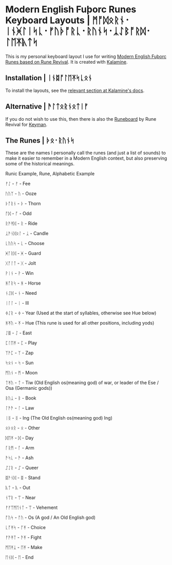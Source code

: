 # Modern English Fuþorc Runes Keyboard Layouts | ᛗᚩᛞᛟᚱᚾ᛫ᛁᚾᚸᛚᛁᛋᚳ᛫ᚠᚢᚦᚩᚱᚳ᛫ᚱᚢᚾᛋ᛫ᛣᛇᛒᚩᚱᛞ᛫ᛚᛖᛡᚣᛏᛋ

This is my personal keyboard layout I use for writing [Modern English Fuþorc Runes based on Rune Revival](<https://www.youtube.com/@LearnRunes>). It is created with [Kalamine](<https://github.com/OneDeadKey/kalamine>).

## Installation | ᛁᚾᛥᚩᛚᛖᛡᛋᚳᛟᚾ

To install the layouts, see the [relevant section at Kalamine's docs](<https://github.com/OneDeadKey/kalamine?tab=readme-ov-file#using-distributable-layouts>).


## Alternative | ᚫᛚᛏᛟᚱᚾᛟᛏᛁᚠ

If you do not wish to use this, then there is also the [Runeboard](<https://keyman.com/keyboards/runeboard>) by Rune Revival for [Keyman](<https://keyman.com/>).

## The Runes | ᚦᛟ᛫ᚱᚢᚾᛋ

These are the names I personally call the runes (and just a list of sounds) to make it easier to remember in a Modern English context, but also preserving some of the historical meanings.

Runic Example, Rune, Alphabetic Example

ᚠᛇ - ᚠ - Fee

ᚢᚢᛉ - ᚢ - Ooze

ᚦᚩᚱᚾ - ᚦ - Thorn

ᚩᛞ - ᚩ - Odd

ᚱᚫᛡᛞ - ᚱ - Ride

ᛣᚫᚾᛞᛟᛚ - ᛣ - Candle

ᚳᚢᚢᛋ - ᚳ - Choose

ᚸᚪᚱᛞ - ᚸ - Guard

ᚷᚩᛚᛏ - ᚷ - Jolt

ᚹᛁᚾ - ᚹ - Win

ᚻᚩᚱᛋ - ᚻ - Horse

ᚾᛇᛞ - ᚾ - Need

ᛁᛚᛚ - ᛁ - Ill

ᛄᛇᚱ - ᛄ - Year (Used at the start of syllables, otherwise see Hue below)

ᚻᛡᚢ - ᛡ - Hue (This rune is used for all other positions, including yods)

ᛇᛥ - ᛇ - East

ᛈᛚᛖᛡ - ᛈ - Play

ᛉᚫᛈ - ᛉ - Zap

ᛋᛟᚾ - ᛋ - Sun

ᛗᚢᚾ - ᛗ - Moon

ᛏᛡᚢ - ᛏ - Tiw (Old English os(meaning god) of war, or leader of the Ese / Osa (Germanic gods))

ᛒᚢᛣ - ᛒ - Book

ᛚᚫᚫ - ᛚ - Law

ᛁᛝ - ᛝ - Ing (The Old English os(meaning god) Ing)

ᛟᚦᛟᚱ - ᛟ - Other

ᛞᛖᛡ - ᛞ -  Day

ᚪᚱᛗ - ᚪ - Arm

ᚫᛋᚳ - ᚫ - Ash

ᛢᛇᚱ - ᛢ - Queer 

ᛥᚫᚾᛞ - ᛥ  - Stand

ᚣᛏ - ᚣ - Out

ᚾᛠᚱ - ᛠ - Near

ᚠ‍ᚠᛠᛗᛖᚾᛏ - ᛠ - Vehement

ᚩᚢᛋ - ᚩᚢ - Os (A god / An Old English god)

ᚳᚩᛡᛋ - ᚩᛡ - Choice

ᚠᚫᛡᛏ - ᚫᛡ - Fight

ᛗᛖᛡᛣ - ᛖᛡ - Make

ᛖᚾᛞ - ᛖ - End
